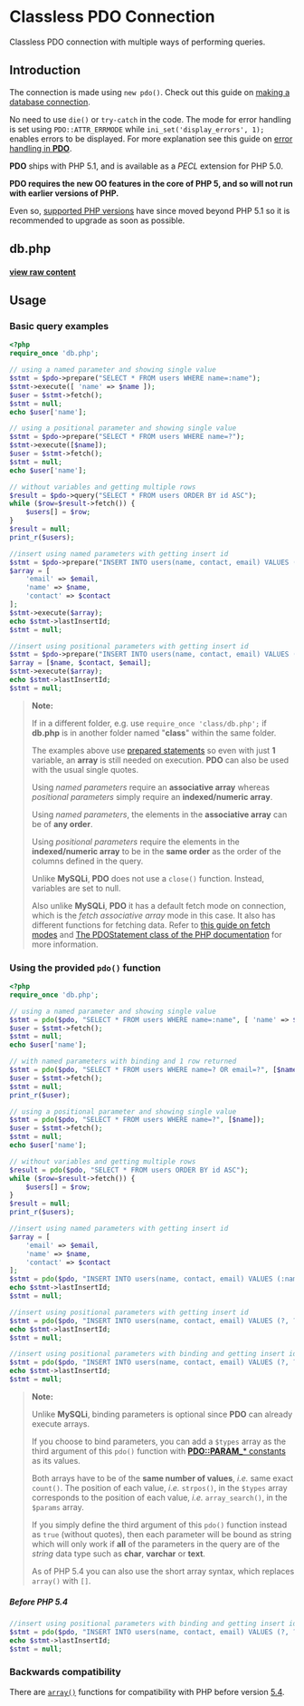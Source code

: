 # Classless PDO Connection

Classless PDO connection with multiple ways of performing queries.

## Introduction

The connection is made using `new pdo()`. Check out this guide on [making a database connection](https://phpdelusions.net/pdo#dsn).

No need to use `die()` or `try-catch` in the code. The mode for error handling is set using `PDO::ATTR_ERRMODE` while `ini_set('display_errors', 1);` enables errors to be displayed. For more explanation see this guide on [error handling in **PDO**](https://phpdelusions.net/pdo#errors).

**PDO** ships with PHP 5.1, and is available as a *PECL* extension for PHP 5.0.

**PDO requires the new OO features in the core of PHP 5, and so will not run with earlier versions of PHP.**

Even so, [supported PHP versions](https://secure.php.net/supported-versions.php) have since moved beyond PHP 5.1 so it is recommended to upgrade as soon as possible.

## db.php

#### [view raw content](https://raw.githubusercontent.com/joshcangit/flexphpwrapper/classless/pdo/db.php)

## Usage

### Basic query examples

```php
<?php
require_once 'db.php';

// using a named parameter and showing single value
$stmt = $pdo->prepare("SELECT * FROM users WHERE name=:name");
$stmt->execute([ 'name' => $name ]);
$user = $stmt->fetch();
$stmt = null;
echo $user['name'];

// using a positional parameter and showing single value
$stmt = $pdo->prepare("SELECT * FROM users WHERE name=?");
$stmt->execute([$name]);
$user = $stmt->fetch();
$stmt = null;
echo $user['name'];

// without variables and getting multiple rows
$result = $pdo->query("SELECT * FROM users ORDER BY id ASC");
while ($row=$result->fetch()) {
    $users[] = $row;
}
$result = null;
print_r($users);

//insert using named parameters with getting insert id
$stmt = $pdo->prepare("INSERT INTO users(name, contact, email) VALUES (:name, :contact, :email)");
$array = [
    'email' => $email,
    'name' => $name,
    'contact' => $contact
];
$stmt->execute($array);
echo $stmt->lastInsertId;
$stmt = null;

//insert using positional parameters with getting insert id
$stmt = $pdo->prepare("INSERT INTO users(name, contact, email) VALUES (?, ?, ?)");
$array = [$name, $contact, $email];
$stmt->execute($array);
echo $stmt->lastInsertId;
$stmt = null;
```

> **Note:**
>
> If in a different folder, e.g. use `require_once 'class/db.php';` if **db.php** is in another folder named "**class**" within the same folder.
>
> The examples above use [prepared statements](https://phpdelusions.net/pdo#prepared) so even with just **1** variable, an **array** is still needed on execution. **PDO** can also be used with the usual single quotes.
>
> Using *named parameters* require an **associative array** whereas *positional parameters* simply require an **indexed/numeric array**.
>
> Using *named parameters*, the elements in the **associative array** can be of **any order**.
>
> Using *positional parameters* require the elements in the **indexed/numeric array** to be in the **same order** as the order of the columns defined in the query.
>
> Unlike **MySQLi**, **PDO** does not use a `close()` function. Instead, variables are set to null.
>
> Also unlike **MySQLi**, **PDO** it has a default fetch mode on connection, which is the *fetch associative array* mode in this case. It also has different functions for fetching data. Refer to [this guide on fetch modes](https://phpdelusions.net/pdo/fetch_modes) and [The PDOStatement class of the PHP documentation](https://secure.php.net/manual/en/class.pdostatement.php) for more information.

### Using the provided `pdo()` function

```php
<?php
require_once 'db.php';

// using a named parameter and showing single value
$stmt = pdo($pdo, "SELECT * FROM users WHERE name=:name", [ 'name' => $name ]);
$user = $stmt->fetch();
$stmt = null;
echo $user['name'];

// with named parameters with binding and 1 row returned
$stmt = pdo($pdo, "SELECT * FROM users WHERE name=? OR email=?", [$name, $email], true);
$user = $stmt->fetch();
$stmt = null;
print_r($user);

// using a positional parameter and showing single value
$stmt = pdo($pdo, "SELECT * FROM users WHERE name=?", [$name]);
$user = $stmt->fetch();
$stmt = null;
echo $user['name'];

// without variables and getting multiple rows
$result = pdo($pdo, "SELECT * FROM users ORDER BY id ASC");
while ($row=$result->fetch()) {
    $users[] = $row;
}
$result = null;
print_r($users);

//insert using named parameters with getting insert id
$array = [
    'email' => $email,
    'name' => $name,
    'contact' => $contact
];
$stmt = pdo($pdo, "INSERT INTO users(name, contact, email) VALUES (:name, :contact, :email)", $array);
echo $stmt->lastInsertId;
$stmt = null;

//insert using positional parameters with getting insert id
$stmt = pdo($pdo, "INSERT INTO users(name, contact, email) VALUES (?, ?, ?)", [$name, $contact, $email]);
echo $stmt->lastInsertId;
$stmt = null;

//insert using positional parameters with binding and getting insert id
$stmt = pdo($pdo, "INSERT INTO users(name, contact, email) VALUES (?, ?, ?)", [$name, $contact, $email], [PDO::PARAM_STR,PDO::PARAM_INT,PDO::PARAM_STR]);
echo $stmt->lastInsertId;
$stmt = null;
```

> **Note:**
>
> Unlike **MySQLi**, binding parameters is optional since **PDO** can already execute arrays.
>
> If you choose to bind parameters, you can add a `$types` array as the third argument of this `pdo()` function with [**PDO::PARAM_*** constants](https://php.net/manual/en/pdo.constants.php) as its values.
>
> Both arrays have to be of the **same number of values**, *i.e.* same exact `count()`. The position of each value, *i.e.* `strpos()`, in the `$types` array corresponds to the position of each value, *i.e.* `array_search()`, in the `$params` array.
>
> If you simply define the third argument of this `pdo()` function instead as `true` (without quotes), then each parameter will be bound as string which will only work if **all** of the parameters in the query are of the *string* data type such as **char**, **varchar** or **text**.
>
> As of PHP 5.4 you can also use the short array syntax, which replaces `array()` with `[]`.

##### Before PHP 5.4

```php
//insert using positional parameters with binding and getting insert id
$stmt = pdo($pdo, "INSERT INTO users(name, contact, email) VALUES (?, ?, ?)", array($name, $contact, $email), array(PDO::PARAM_STR,PDO::PARAM_INT,PDO::PARAM_STR));
echo $stmt->lastInsertId;
$stmt = null;
```

### Backwards compatibility

There are [`array()`](https://secure.php.net/manual/en/language.types.array.php#language.types.array.syntax.array-func) functions for compatibility with PHP before version [5.4](https://secure.php.net/migration54.new-features).